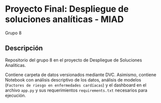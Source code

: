 # Proyecto Final: Despliegue de soluciones analíticas - MIAD 
 Grupo 8

 ## Descripción

 Repositorio del grupo 8 en el proyecto de Despliegue de Soluciones Analíticas.

 Contiene carpeta de datos versionados mediante DVC.
 Asimismo, contiene Notebook con análisis descriptivo de los datos, análisis de modelos (`Factores de riesgo en enfermedades cardíacas`) y el dashboard en el archivo `app.py` y sus requerimientos `requirements.txt` necesarios para ejecución.